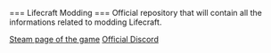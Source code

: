=== Lifecraft Modding ===
Official repository that will contain all the informations related to modding Lifecraft.

[Steam page of the game](steampowered.com/app/1839930/Lifecraft/)
[Official Discord](https://discord.gg/5efV5CacS8)